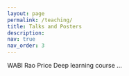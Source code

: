 ```yaml
---
layout: page
permalink: /teaching/
title: Talks and Posters
description:
nav: true
nav_order: 3
---
```


WABI
Rao Price
Deep learning course
...

